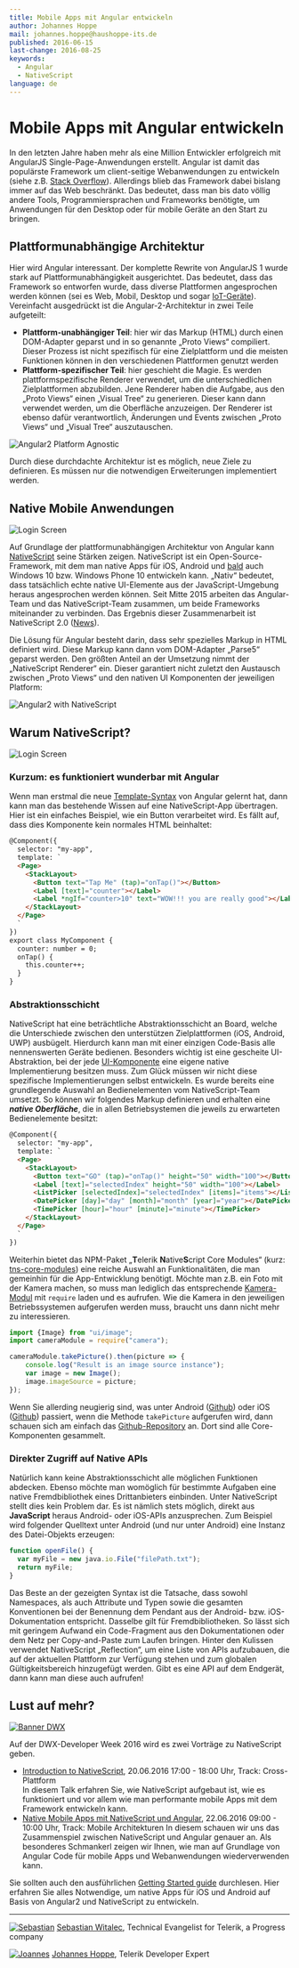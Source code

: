 ```yaml
---
title: Mobile Apps mit Angular entwickeln
author: Johannes Hoppe
mail: johannes.hoppe@haushoppe-its.de
published: 2016-06-15
last-change: 2016-08-25
keywords:
  - Angular
  - NativeScript
language: de
---
```


# Mobile Apps mit Angular entwickeln

In den letzten Jahre haben mehr als eine Million Entwickler erfolgreich mit AngularJS Single-Page-Anwendungen erstellt. Angular ist damit das populärste Framework um client-seitige Webanwendungen zu entwickeln (siehe z.B.  [Stack Overflow](http://stackoverflow.com/research/developer-survey-2016#most-popular-technologies-per-occupation)). Allerdings blieb das Framework dabei bislang immer auf das Web beschränkt. Das bedeutet, dass man bis dato völlig andere Tools, Programmiersprachen und Frameworks benötigte, um Anwendungen für den Desktop oder für mobile Geräte an den Start zu bringen.


## Plattformunabhängige Architektur

Hier wird Angular interessant. Der komplette Rewrite von AngularJS 1 wurde stark auf Plattformunabhängigkeit ausgerichtet. Das bedeutet, dass das Framework so entworfen wurde, dass diverse Plattformen angesprochen werden können (sei es Web, Mobil, Desktop und sogar [IoT-Geräte](https://medium.com/@urish/building-simon-with-angular2-iot-fceb78bb18e5)).
Vereinfacht ausgedrückt ist die Angular-2-Architektur in zwei Teile aufgeteilt:

- __Plattform-unabhängiger Teil__: hier wir das Markup (HTML) durch einen DOM-Adapter geparst und in so genannte „Proto Views“ compiliert. Dieser Prozess ist nicht spezifisch für eine Zielplattform und die meisten Funktionen können in den verschiedenen Plattformen genutzt werden
- __Plattform-spezifischer Teil__: hier geschieht die Magie. Es werden plattformspezifische Renderer verwendet, um die unterschiedlichen Zielplattformen abzubilden. Jene Renderer haben die Aufgabe, aus den „Proto Views“ einen „Visual Tree“ zu generieren. Dieser kann dann verwendet werden, um die Oberfläche anzuzeigen. Der Renderer ist ebenso dafür verantwortlich, Änderungen und Events zwischen „Proto Views“ und „Visual Tree“ auszutauschen.


![Angular2 Platform Agnostic](./images/Angular2-platform-agnostic.png "Angular2 Platform Agnostic")

Durch diese durchdachte Architektur ist es möglich, neue Ziele zu definieren. Es müssen nur die notwendigen Erweiterungen implementiert werden.


## Native Mobile Anwendungen

![Login Screen](./images/LoginScreen.png "Login Screen")

Auf Grundlage der plattformunabhängigen Architektur von Angular kann [NativeScript](https://www.nativescript.org/) seine Stärken zeigen. NativeScript ist ein Open-Source-Framework, mit dem man native Apps für iOS, Android und [bald](https://www.nativescript.org/blog/details/nativescript-runtime-preview-for-windows-10) auch Windows 10 bzw. Windows Phone 10 entwickeln kann. „Nativ“ bedeutet, dass tatsächlich echte native UI-Elemente aus der JavaScript-Umgebung heraus angesprochen werden können. Seit Mitte 2015 arbeiten das Angular-Team und das NativeScript-Team zusammen, um beide Frameworks miteinander zu verbinden. Das Ergebnis dieser Zusammenarbeit ist NativeScript 2.0 ([News](http://sdtimes.com/nativescript-2-0-brings-mobile-strategy-options-angularjs-developers/)).

Die Lösung für Angular besteht darin, dass sehr spezielles Markup in HTML definiert wird. Diese Markup kann dann vom DOM-Adapter „Parse5“ geparst werden. Den größten Anteil an der Umsetzung nimmt der „NativeScript Renderer“ ein. Dieser garantiert nicht zuletzt den Austausch zwischen „Proto Views“ und  den nativen UI Komponenten der jeweiligen Platform:

![Angular2 with NativeScript](./images/Angular2-with-NativeScript.png "Angular2 with NativeScript")


## Warum NativeScript?

![Login Screen](./images/nativescript-loves-angular.png)

### Kurzum: es funktioniert wunderbar mit Angular

Wenn man erstmal die neue [Template-Syntax](https://angular.io/docs/ts/latest/guide/template-syntax.html) von Angular gelernt hat, dann kann man das bestehende Wissen auf eine NativeScript-App übertragen. Hier ist ein einfaches Beispiel, wie ein Button verarbeitet wird. Es fällt auf, dass dies Komponente kein normales HTML beinhaltet:

```HTML
@Component({
  selector: "my-app",
  template: `
  <Page>
    <StackLayout>
      <Button text="Tap Me" (tap)="onTap()"></Button>
      <Label [text]="counter"></Label>
      <Label *ngIf="counter>10" text="WOW!!! you are really good"></Label>
    </StackLayout>
  </Page>
  `
})
export class MyComponent {
  counter: number = 0;
  onTap() {
    this.counter++;
  }
}
```

### Abstraktionsschicht

NativeScript hat eine 	beträchtliche Abstraktionsschicht an Board, welche die Unterschiede zwischen den unterstützen  Zielplattformen (iOS, Android, UWP) ausbügelt. Hierdurch kann man mit einer einzigen Code-Basis alle nennenswerten Geräte bedienen. Besonders wichtig ist eine gescheite UI-Abstraktion, bei der jede [UI-Komponente](http://docs.nativescript.org/ui/ui-views) eine eigene native Implementierung besitzen muss. Zum Glück müssen wir nicht diese spezifische Implementierungen selbst entwickeln. Es wurde bereits eine grundlegende Auswahl an Bedienelementen vom NativeScript-Team umsetzt. So können wir folgendes Markup definieren und erhalten eine ***native Oberfläche***, die in allen Betriebsystemen die jeweils zu erwarteten Bedienelemente besitzt:

```HTML
@Component({
  selector: "my-app",
  template: `
  <Page>
    <StackLayout>
      <Button text="GO" (tap)="onTap()" height="50" width="100"></Button>
      <Label [text]="selectedIndex" height="50" width="100"></Label>
      <ListPicker [selectedIndex]="selectedIndex" [items]="items"></ListPicker>
      <DatePicker [day]="day" [month]="month" [year]="year"></DatePicker>
      <TimePicker [hour]="hour" [minute]="minute"></TimePicker>
    </StackLayout>
  </Page>
  `
})
```

Weiterhin bietet das NPM-Paket „**T**elerik **N**ative**S**cript Core Modules“ (kurz: [tns-core-modules](https://github.com/NativeScript/NativeScript/tree/master/tns-core-modules)) eine reiche Auswahl an Funktionalitäten, die man gemeinhin für die App-Entwicklung benötigt. Möchte man z.B. ein Foto mit der Kamera machen, so muss man lediglich das entsprechende [Kamera-Modul](https://docs.nativescript.org/hardware/camera#using-the-camera-module-to-take-a-picture) mit `require` laden und es aufrufen. Wie die Kamera in den jeweiligen Betriebssystemen aufgerufen werden muss, braucht uns dann nicht mehr zu interessieren.


```JavaScript
import {Image} from "ui/image";
import cameraModule = require("camera");

cameraModule.takePicture().then(picture => {
    console.log("Result is an image source instance");
    var image = new Image();
    image.imageSource = picture;
});
```

Wenn Sie allerding neugierig sind, was unter Android ([Github](https://github.com/NativeScript/NativeScript/blob/master/tns-core-modules/camera/camera.android.ts#L9-L111)) oder iOS ([Github](https://github.com/NativeScript/NativeScript/blob/master/tns-core-modules/camera/camera.ios.ts#L82-L126)) passiert, wenn die Methode `takePicture` aufgerufen wird, dann schauen sich am einfach das [Github-Repository](https://github.com/NativeScript/NativeScript/tree/master/tns-core-modules) an. Dort sind alle Core-Komponenten gesammelt.


### Direkter Zugriff auf Native APIs

Natürlich kann keine Abstraktionsschicht alle möglichen Funktionen abdecken. Ebenso möchte man womöglich für bestimmte Aufgaben eine native Fremdbibliothek eines Drittanbieters einbinden. Unter NativeScript stellt dies kein Problem dar. Es ist nämlich stets möglich, direkt aus **JavaScript** heraus Android- oder iOS-APIs anzusprechen. Zum Beispiel wird folgender Quelltext unter Android (und nur unter Android) eine Instanz des Datei-Objekts erzeugen:

```JavaScript
function openFile() {
  var myFile = new java.io.File("filePath.txt");
  return myFile;
}
```

Das Beste an der gezeigten Syntax ist die Tatsache, dass sowohl  Namespaces, als auch Attribute und Typen sowie die gesamten Konventionen bei der Benennung dem Pendant aus der Android- bzw. iOS-Dokumentation entspricht. Dasselbe gilt für Fremdbibliotheken. So lässt sich mit geringem Aufwand ein Code-Fragment aus den Dokumentationen oder dem Netz per Copy-and-Paste zum Laufen bringen. Hinter den Kulissen verwendet NativeScript „Reflection“, um eine Liste von APIs aufzubauen, die auf der aktuellen Plattform zur Verfügung stehen und zum globalen Gültigkeitsbereich hinzugefügt werden. Gibt es eine API auf dem Endgerät, dann kann man diese auch aufrufen!


## Lust auf mehr?

[![Banner DWX](images/developer-week.jpg)](http://www.developer-week.de/)

Auf der DWX-Developer Week 2016 wird es zwei Vorträge zu NativeScript geben.

* [Introduction to NativeScript][1], 20.06.2016 17:00 - 18:00 Uhr, Track: Cross-Plattform  
  In diesem Talk erfahren Sie, wie NativeScript aufgebaut ist, wie es funktioniert und vor allem wie man performante mobile Apps mit dem Framework entwickeln kann.
* [Native Mobile Apps mit NativeScript und Angular][2], 22.06.2016 09:00 - 10:00 Uhr, Track: Mobile Architekturen
  In diesem schauen wir uns das Zusammenspiel zwischen NativeScript und Angular genauer an. Als besonderes Schmankerl zeigen wir Ihnen, wie man auf Grundlage von Angular Code für mobile Apps und Webanwendungen wiederverwenden kann.


Sie sollten auch den ausführlichen [Getting Started guide](http://docs.nativescript.org/angular/tutorial/ng-chapter-0) durchlesen. Hier erfahren Sie alles Notwendige, um native Apps für iOS und Android auf Basis von Angular2 und NativeScript zu entwickeln.


[1]: http://www.developer-week.de/Programm/Veranstaltung/(event)/20557
[2]: http://www.developer-week.de/Programm/Veranstaltung/(event)/20683

---

[![Sebastian](images/Sebastian_Witalec_small.png)](https://twitter.com/sebawita)
[Sebastian Witalec](https://twitter.com/sebawita),  Technical Evangelist for Telerik, a Progress company

[![Joannes](images/Johannes_Hoppe_small.png)](https://twitter.com/johanneshoppe)
[Johannes Hoppe](https://twitter.com/johanneshoppe), Telerik Developer Expert
